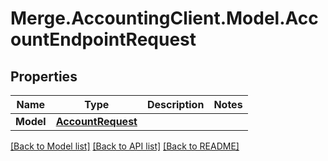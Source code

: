 # Merge.AccountingClient.Model.AccountEndpointRequest

## Properties

Name | Type | Description | Notes
------------ | ------------- | ------------- | -------------
**Model** | [**AccountRequest**](AccountRequest.md) |  | 

[[Back to Model list]](../README.md#documentation-for-models) [[Back to API list]](../README.md#documentation-for-api-endpoints) [[Back to README]](../README.md)

